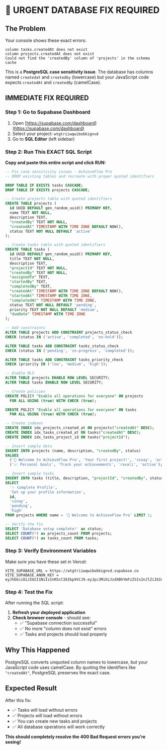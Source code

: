 # 🚨 URGENT DATABASE FIX REQUIRED

## The Problem
Your console shows these exact errors:
```
column tasks.createdAt does not exist
column projects.createdAt does not exist  
Could not find the 'createdBy' column of 'projects' in the schema cache
```

This is a **PostgreSQL case sensitivity issue**. The database has columns named `createdat` and `createdby` (lowercase) but your JavaScript code expects `createdAt` and `createdBy` (camelCase).

## IMMEDIATE FIX REQUIRED

### Step 1: Go to Supabase Dashboard
1. Open [https://supabase.com/dashboard](https://supabase.com/dashboard)
2. Select your project: `wtgtriiwqwibobkignvd`
3. Go to **SQL Editor** (left sidebar)

### Step 2: Run This EXACT SQL Script

**Copy and paste this entire script and click RUN:**

```sql
-- Fix case sensitivity issues - AchieveFlow Pro
-- DROP existing tables and recreate with proper quoted identifiers

DROP TABLE IF EXISTS tasks CASCADE;
DROP TABLE IF EXISTS projects CASCADE;

-- Create projects table with quoted identifiers
CREATE TABLE projects (
  id UUID DEFAULT gen_random_uuid() PRIMARY KEY,
  name TEXT NOT NULL,
  description TEXT,
  "createdBy" TEXT NOT NULL,
  "createdAt" TIMESTAMP WITH TIME ZONE DEFAULT NOW(),
  status TEXT NOT NULL DEFAULT 'active'
);

-- Create tasks table with quoted identifiers  
CREATE TABLE tasks (
  id UUID DEFAULT gen_random_uuid() PRIMARY KEY,
  title TEXT NOT NULL,
  description TEXT,
  "projectId" TEXT NOT NULL,
  "createdBy" TEXT NOT NULL,
  "assignedTo" TEXT,
  "startedBy" TEXT,
  "completedBy" TEXT,
  "createdAt" TIMESTAMP WITH TIME ZONE DEFAULT NOW(),
  "startedAt" TIMESTAMP WITH TIME ZONE,
  "completedAt" TIMESTAMP WITH TIME ZONE,
  status TEXT NOT NULL DEFAULT 'pending',
  priority TEXT NOT NULL DEFAULT 'medium',
  "dueDate" TIMESTAMP WITH TIME ZONE
);

-- Add constraints
ALTER TABLE projects ADD CONSTRAINT projects_status_check 
CHECK (status IN ('active', 'completed', 'on-hold'));

ALTER TABLE tasks ADD CONSTRAINT tasks_status_check 
CHECK (status IN ('pending', 'in-progress', 'completed'));

ALTER TABLE tasks ADD CONSTRAINT tasks_priority_check 
CHECK (priority IN ('low', 'medium', 'high'));

-- Enable RLS
ALTER TABLE projects ENABLE ROW LEVEL SECURITY;
ALTER TABLE tasks ENABLE ROW LEVEL SECURITY;

-- Create policies
CREATE POLICY "Enable all operations for everyone" ON projects
  FOR ALL USING (true) WITH CHECK (true);

CREATE POLICY "Enable all operations for everyone" ON tasks
  FOR ALL USING (true) WITH CHECK (true);

-- Create indexes
CREATE INDEX idx_projects_created_at ON projects("createdAt" DESC);
CREATE INDEX idx_tasks_created_at ON tasks("createdAt" DESC);
CREATE INDEX idx_tasks_project_id ON tasks("projectId");

-- Insert sample data
INSERT INTO projects (name, description, "createdBy", status) 
VALUES 
  ('🚀 Welcome to AchieveFlow Pro', 'Your first project!', 'vinay', 'active'),
  ('📈 Personal Goals', 'Track your achievements', 'ravali', 'active');

-- Insert sample tasks
INSERT INTO tasks (title, description, "projectId", "createdBy", status, priority) 
SELECT 
  '✨ Complete Profile', 
  'Set up your profile information', 
  id, 
  'vinay', 
  'pending', 
  'high'
FROM projects WHERE name = '🚀 Welcome to AchieveFlow Pro' LIMIT 1;

-- Verify the fix
SELECT 'Database setup complete!' as status;
SELECT COUNT(*) as projects_count FROM projects;  
SELECT COUNT(*) as tasks_count FROM tasks;
```

### Step 3: Verify Environment Variables
Make sure you have these set in Vercel:
```
VITE_SUPABASE_URL = https://wtgtriiwqwibobkignvd.supabase.co
VITE_SUPABASE_ANON_KEY = eyJhbGciOiJIUzI1NiIsInR5cCI6IkpXVCJ9.eyJpc3MiOiJzdXBhYmFzZSIsInJlZiI6Ind0Z3RyaWl3cXdpYm9ia2lnbnZkIiwicm9sZSI6ImFub24iLCJpYXQiOjE3NTc5OTc3ODksImV4cCI6MjA3MzU3Mzc4OX0.Z81rUE6QlZxuVUjTmkwj0BXN2xjXwraNXIeqzPcoQ6s
```

### Step 4: Test the Fix
After running the SQL script:
1. **Refresh your deployed application**
2. **Check browser console** - should see:
   - ✅ "Supabase connection successful"  
   - ✅ No more "column does not exist" errors
   - ✅ Tasks and projects should load properly

## Why This Happened
PostgreSQL converts unquoted column names to lowercase, but your JavaScript code uses camelCase. By quoting the identifiers like `"createdAt"`, PostgreSQL preserves the exact case.

## Expected Result
After this fix:
- ✅ Tasks will load without errors
- ✅ Projects will load without errors  
- ✅ You can create new tasks and projects
- ✅ All database operations will work correctly

**This should completely resolve the 400 Bad Request errors you're seeing!**